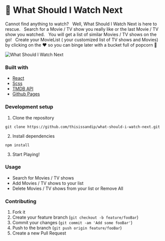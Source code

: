 # :popcorn: What Should I Watch Next

Cannot find anything to watch? &nbsp;
Well, What Should I Watch Next is here to rescue. &nbsp;
Search for a Movie / TV show you really like or the last Movie / TV show you watched. &nbsp;
You will get a list of similar Movies / TV shows on the go! &nbsp;
Create your MovieList ( your customized list of TV shows and Movies) by clicking on the :heart: so you can binge later with a bucket full of popcorn :popcorn:

![What Should I Watch Next](./WhatShouldIWatchNext.gif)

### Built with

- [React](https://reactjs.org/)
- [Scss](https://sass-lang.com/)
- [TMDB API](https://developers.themoviedb.org/3)
- [Github Pages](https://pages.github.com/)

### Development setup

1. Clone the repository

```
git clone https://github.com/thisissandip/what-should-i-watch-next.git
```

2. Install dependencies

```
npm install
```

3. Start Playing!

### Usage

- Search for Movies / TV shows
- Add Movies / TV shows to your list
- Delete Movies / TV shows from your list or Remove All

### Contributing

1. Fork it
2. Create your feature branch (`git checkout -b feature/fooBar`)
3. Commit your changes (`git commit -am 'Add some fooBar'`)
4. Push to the branch (`git push origin feature/fooBar`)
5. Create a new Pull Request
